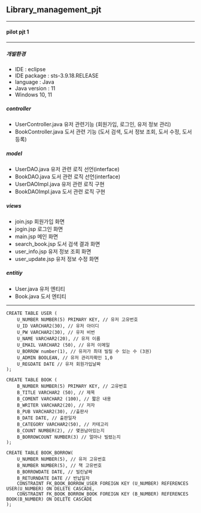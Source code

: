## Library_management_pjt
---
#### pilot pjt 1
---
##### 개발환경
- IDE : eclipse
- IDE package : sts-3.9.18.RELEASE
- language : Java
- Java version : 11
- Windows 10, 11

##### controller
- UserController.java
  유저 관련기능 (회원가입, 로그인, 유저 정보 관리)
- BookController.java
  도서 관련 기능 (도서 검색, 도서 정보 조회, 도서 수정, 도서 등록)

##### model
- UserDAO.java
  유저 관련 로직 선언(interface)
- BookDAO.java
  도서 관련 로직 선언(interface)
- UserDAOImpl.java
  유저 관련 로직 구현
- BookDAOImpl.java
  도서 관련 로직 구현

##### views
- join.jsp
  회원가입 화면
- jogin.jsp
  로그인 화면
- main.jsp
  메인 화면
- search_book.jsp
  도서 검색 결과 화면
- user_info.jsp
  유저 정보 조회 화면
- user_update.jsp
  유저 정보 수정 화면

##### entitiy
- User.java
  유저 엔티티
- Book.java
  도서 엔티티

---
```
CREATE TABLE USER (
    U_NUMBER NUMBER(5) PRIMARY KEY, // 유저 고유번호
    U_ID VARCHAR2(30), // 유저 아이디
    U_PW VARCHAR2(30), // 유저 비번
    U_NAME VARCHAR2(20), // 유저 이름
    U_EMAIL VARCHAR2 (50), // 유저 이메일
    U_BORROW number(1), // 유저가 최대 빌릴 수 있는 수 (3권)
    U_ADMIN BOOLEAN, // 유저 관리자확인 1,0
    U_REGDATE DATE // 유저 회원가입날짜
);

CREATE TABLE BOOK (
    B_NUMBER NUMBER(5) PRIMARY KEY, // 고유번호
    B_TITLE VARCHAR2 (50), // 제목
    B_COMENT VARCHAR2 (100), // 짧은 내용
    B_WRITER VARCHAR2(20), // 저자
    B_PUB VARCHAR2(30), //출판사
    B_DATE DATE, // 출판일자
    B_CATEGORY VARCHAR2(50), // 카테고리
    B_COUNT NUMBER(2), // 몇권남아있는지
    B_BORROWCOUNT NUMBER(3) // 얼마나 빌렸는지
);

CREATE TABLE BOOK_BORROW(
    U_NUMBER NUMBER(5), // 유저 고유번호
    B_NUMBER NUMBER(5), // 책 고유번호
    B_BORROWDATE DATE, // 빌린날짜
    B_RETURNDATE DATE // 반납일자
    CONSTRAINT FK_BOOK_BORROW_USER FOREIGN KEY (U_NUMBER) REFERENCES USER(U_NUMBER) ON DELETE CASCADE,
    CONSTRAINT FK_BOOK_BORROW_BOOK FOREIGN KEY (B_NUMBER) REFERENCES BOOK(B_NUMBER) ON DELETE CASCADE
);
```
